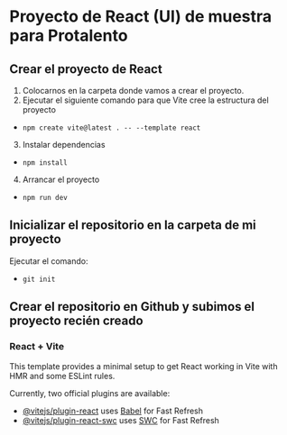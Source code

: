 # Proyecto de React (UI) de muestra para Protalento 

## Crear el proyecto de React
1. Colocarnos en la carpeta donde vamos a crear el proyecto.
2. Ejecutar el siguiente comando para que Vite cree la estructura del proyecto
- ```npm create vite@latest . -- --template react```
3. Instalar dependencias
- ```npm install```
4. Arrancar el proyecto
- ```npm run dev```

## Inicializar el repositorio en la carpeta de mi proyecto
Ejecutar el comando:
- ```git init```

## Crear el repositorio en Github y subimos el proyecto recién creado



### React + Vite

This template provides a minimal setup to get React working in Vite with HMR and some ESLint rules.

Currently, two official plugins are available:

- [@vitejs/plugin-react](https://github.com/vitejs/vite-plugin-react/blob/main/packages/plugin-react/README.md) uses [Babel](https://babeljs.io/) for Fast Refresh
- [@vitejs/plugin-react-swc](https://github.com/vitejs/vite-plugin-react-swc) uses [SWC](https://swc.rs/) for Fast Refresh
